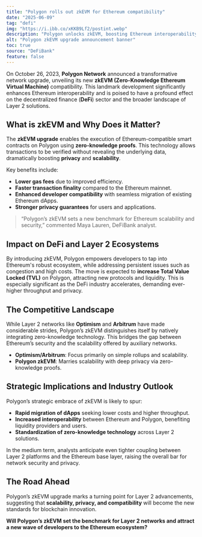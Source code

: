```yaml
---
title: "Polygon rolls out zkEVM for Ethereum compatibility"
date: "2025-06-09"
tag: "defi"
img: "https://i.ibb.co/xKKB9Lf2/postint.webp"
description: "Polygon unlocks zkEVM, boosting Ethereum interoperability and DeFi scalability"
alt: "Polygon zkEVM upgrade announcement banner"
toc: true
source: "DeFiBank"
feature: false
---
```


On October 26, 2023, **Polygon Network** announced a transformative network upgrade, unveiling its new **zkEVM (Zero-Knowledge Ethereum Virtual Machine)** compatibility. This landmark development significantly enhances Ethereum interoperability and is poised to have a profound effect on the decentralized finance (**DeFi**) sector and the broader landscape of Layer 2 solutions.

## What is zkEVM and Why Does it Matter?

The **zkEVM upgrade** enables the execution of Ethereum-compatible smart contracts on Polygon using **zero-knowledge proofs**. This technology allows transactions to be verified without revealing the underlying data, dramatically boosting **privacy** and **scalability**.

Key benefits include:

- **Lower gas fees** due to improved efficiency.
- **Faster transaction finality** compared to the Ethereum mainnet.
- **Enhanced developer compatibility** with seamless migration of existing Ethereum dApps.
- **Stronger privacy guarantees** for users and applications.

> “Polygon’s zkEVM sets a new benchmark for Ethereum scalability and security,” commented Maya Lauren, DeFiBank analyst.

## Impact on DeFi and Layer 2 Ecosystems

By introducing zkEVM, Polygon empowers developers to tap into Ethereum's robust ecosystem, while addressing persistent issues such as congestion and high costs. The move is expected to **increase Total Value Locked (TVL)** on Polygon, attracting new protocols and liquidity. This is especially significant as the DeFi industry accelerates, demanding ever-higher throughput and privacy.

## The Competitive Landscape

While Layer 2 networks like **Optimism** and **Arbitrum** have made considerable strides, Polygon’s zkEVM distinguishes itself by natively integrating zero-knowledge technology. This bridges the gap between Ethereum’s security and the scalability offered by auxiliary networks.

- **Optimism/Arbitrum**: Focus primarily on simple rollups and scalability.
- **Polygon zkEVM**: Marries scalability with deep privacy via zero-knowledge proofs.

## Strategic Implications and Industry Outlook

Polygon’s strategic embrace of zkEVM is likely to spur:

- **Rapid migration of dApps** seeking lower costs and higher throughput.
- **Increased interoperability** between Ethereum and Polygon, benefiting liquidity providers and users.
- **Standardization of zero-knowledge technology** across Layer 2 solutions.

In the medium term, analysts anticipate even tighter coupling between Layer 2 platforms and the Ethereum base layer, raising the overall bar for network security and privacy.

## The Road Ahead

Polygon’s zkEVM upgrade marks a turning point for Layer 2 advancements, suggesting that **scalability, privacy, and compatibility** will become the new standards for blockchain innovation.

**Will Polygon’s zkEVM set the benchmark for Layer 2 networks and attract a new wave of developers to the Ethereum ecosystem?**